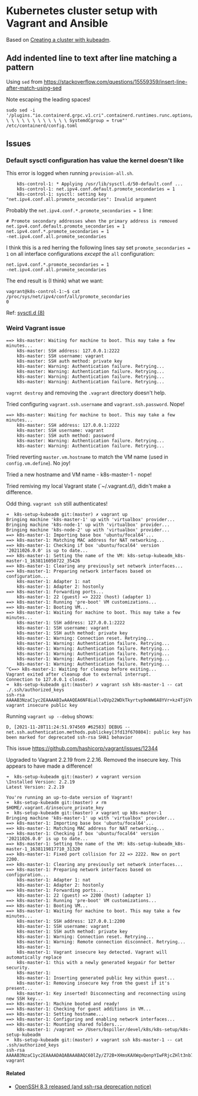 # Kubernetes cluster setup with Vagrant and Ansible

Based on [Creating a cluster with kubeadm](https://kubernetes.io/docs/setup/production-environment/tools/kubeadm/create-cluster-kubeadm/).

[comment]: <> (Based on this blog post [Kubernetes Setup Using Ansible and Vagrant]&#40;https://kubernetes.io/blog/2019/03/15/kubernetes-setup-using-ansible-and-vagrant/&#41;.)

## Add indented line to text after line matching a pattern

Using `sed` from https://stackoverflow.com/questions/15559359/insert-line-after-match-using-sed

Note escaping the leading spaces!

```
sudo sed -i '/plugins."io.containerd.grpc.v1.cri".containerd.runtimes.runc.options/a \ \ \ \ \ \ \ \ \ \ \ \ SystemdCgroup = true"' /etc/containerd/config.toml
```

## Issues

### Default sysctl configuration has value the kernel doesn't like

This error is logged when running `provision-all.sh`.

```
    k8s-control-1: * Applying /usr/lib/sysctl.d/50-default.conf ...
    k8s-control-1: net.ipv4.conf.default.promote_secondaries = 1
    k8s-control-1: sysctl: setting key "net.ipv4.conf.all.promote_secondaries": Invalid argument
```

Probably the `net.ipv4.conf.*.promote_secondaries = 1` line:
```
# Promote secondary addresses when the primary address is removed
net.ipv4.conf.default.promote_secondaries = 1
net.ipv4.conf.*.promote_secondaries = 1
-net.ipv4.conf.all.promote_secondaries
```

I think this is a red herring the following lines say set `promote_secondaries = 1` on all interface configurations 
*except* the `all` configuration:
```
net.ipv4.conf.*.promote_secondaries = 1
-net.ipv4.conf.all.promote_secondaries
```
The end result is (I think) what we want:
```
vagrant@k8s-control-1:~$ cat /proc/sys/net/ipv4/conf/all/promote_secondaries
0
```

Ref: [sysctl.d (8)](https://manpages.ubuntu.com/manpages/focal/man5/sysctl.d.5.html)

### Weird Vagrant issue

```
==> k8s-master: Waiting for machine to boot. This may take a few minutes...
    k8s-master: SSH address: 127.0.0.1:2222
    k8s-master: SSH username: vagrant
    k8s-master: SSH auth method: private key
    k8s-master: Warning: Authentication failure. Retrying...
    k8s-master: Warning: Authentication failure. Retrying...
    k8s-master: Warning: Authentication failure. Retrying...
    k8s-master: Warning: Authentication failure. Retrying...
```

`vagrnt destroy` and removing the `.vagrant` directory doesn't help.

Tried configuring `vagrant.ssh.username` and `vagrant.ssh.password`.  Nope!
```
==> k8s-master: Waiting for machine to boot. This may take a few minutes...
    k8s-master: SSH address: 127.0.0.1:2222
    k8s-master: SSH username: vagrant
    k8s-master: SSH auth method: password
    k8s-master: Warning: Authentication failure. Retrying...
    k8s-master: Warning: Authentication failure. Retrying...
```

Tried reverting `master.vm.hostname` to match the VM name (used in `config.vm.define`).
No joy!

Tried a new hostname and VM name - k8s-master-1 - nope!

Tried remiving my local Vagrant state (`~/.vagrant.d/), didn't make a difference.

Odd thing.  `vagrant ssh` still authenticates!

```
➜  k8s-setup-kubeadm git:(master) ✗ vagrant up
Bringing machine 'k8s-master-1' up with 'virtualbox' provider...
Bringing machine 'k8s-node-1' up with 'virtualbox' provider...
Bringing machine 'k8s-node-2' up with 'virtualbox' provider...
==> k8s-master-1: Importing base box 'ubuntu/focal64'...
==> k8s-master-1: Matching MAC address for NAT networking...
==> k8s-master-1: Checking if box 'ubuntu/focal64' version '20211026.0.0' is up to date...
==> k8s-master-1: Setting the name of the VM: k8s-setup-kubeadm_k8s-master-1_1638116050722_35426
==> k8s-master-1: Clearing any previously set network interfaces...
==> k8s-master-1: Preparing network interfaces based on configuration...
    k8s-master-1: Adapter 1: nat
    k8s-master-1: Adapter 2: hostonly
==> k8s-master-1: Forwarding ports...
    k8s-master-1: 22 (guest) => 2222 (host) (adapter 1)
==> k8s-master-1: Running 'pre-boot' VM customizations...
==> k8s-master-1: Booting VM...
==> k8s-master-1: Waiting for machine to boot. This may take a few minutes...
    k8s-master-1: SSH address: 127.0.0.1:2222
    k8s-master-1: SSH username: vagrant
    k8s-master-1: SSH auth method: private key
    k8s-master-1: Warning: Connection reset. Retrying...
    k8s-master-1: Warning: Authentication failure. Retrying...
    k8s-master-1: Warning: Authentication failure. Retrying...
    k8s-master-1: Warning: Authentication failure. Retrying...
    k8s-master-1: Warning: Authentication failure. Retrying...
    k8s-master-1: Warning: Authentication failure. Retrying...
^C==> k8s-master-1: Waiting for cleanup before exiting...
Vagrant exited after cleanup due to external interrupt.
Connection to 127.0.0.1 closed.
➜  k8s-setup-kubeadm git:(master) ✗ vagrant ssh k8s-master-1 -- cat ./.ssh/authorized_keys
ssh-rsa AAAAB3NzaC1yc2EAAAABIwAAAQEA6NF8iallvQVp22WDkTkyrtvp9eWW6A8YVr+kz4TjGYe7gHzIw+niNltGEFHzD8+v1I2YJ6oXevct1YeS0o9HZyN1Q9qgCgzUFtdOKLv6IedplqoPkcmF0aYet2PkEDo3MlTBckFXPITAMzF8dJSIFo9D8HfdOV0IAdx4O7PtixWKn5y2hMNG0zQPyUecp4pzC6kivAIhyfHilFR61RGL+GPXQ2MWZWFYbAGjyiYJnAmCP3NOTd0jMZEnDkbUvxhMmBYSdETk1rRgm+R4LOzFUGaHqHDLKLX+FIPKcF96hrucXzcWyLbIbEgE98OHlnVYCzRdK8jlqm8tehUc9c9WhQ== vagrant insecure public key
```

Running `vagrant up --debug` shows:

```
D, [2021-11-28T11:24:51.974569 #62583] DEBUG -- net.ssh.authentication.methods.publickey[3fd13f670804]: public key has been marked for deprecated ssh-rsa SHA1 behavior
```

This issue https://github.com/hashicorp/vagrant/issues/12344

Upgraded to Vagrant 2.2.19 from 2.2.16.  Removed the insecure key.
This appears to have made a difference!

```
➜  k8s-setup-kubeadm git:(master) ✗ vagrant version
\Installed Version: 2.2.19
Latest Version: 2.2.19

You're running an up-to-date version of Vagrant!
➜  k8s-setup-kubeadm git:(master) ✗ rm $HOME/.vagrant.d/insecure_private_key
➜  k8s-setup-kubeadm git:(master) ✗ vagrant up k8s-master-1
Bringing machine 'k8s-master-1' up with 'virtualbox' provider...
==> k8s-master-1: Importing base box 'ubuntu/focal64'...
==> k8s-master-1: Matching MAC address for NAT networking...
==> k8s-master-1: Checking if box 'ubuntu/focal64' version '20211026.0.0' is up to date...
==> k8s-master-1: Setting the name of the VM: k8s-setup-kubeadm_k8s-master-1_1638119817710_31320
==> k8s-master-1: Fixed port collision for 22 => 2222. Now on port 2200.
==> k8s-master-1: Clearing any previously set network interfaces...
==> k8s-master-1: Preparing network interfaces based on configuration...
    k8s-master-1: Adapter 1: nat
    k8s-master-1: Adapter 2: hostonly
==> k8s-master-1: Forwarding ports...
    k8s-master-1: 22 (guest) => 2200 (host) (adapter 1)
==> k8s-master-1: Running 'pre-boot' VM customizations...
==> k8s-master-1: Booting VM...
==> k8s-master-1: Waiting for machine to boot. This may take a few minutes...
    k8s-master-1: SSH address: 127.0.0.1:2200
    k8s-master-1: SSH username: vagrant
    k8s-master-1: SSH auth method: private key
    k8s-master-1: Warning: Connection reset. Retrying...
    k8s-master-1: Warning: Remote connection disconnect. Retrying...
    k8s-master-1:
    k8s-master-1: Vagrant insecure key detected. Vagrant will automatically replace
    k8s-master-1: this with a newly generated keypair for better security.
    k8s-master-1:
    k8s-master-1: Inserting generated public key within guest...
    k8s-master-1: Removing insecure key from the guest if it's present...
    k8s-master-1: Key inserted! Disconnecting and reconnecting using new SSH key...
==> k8s-master-1: Machine booted and ready!
==> k8s-master-1: Checking for guest additions in VM...
==> k8s-master-1: Setting hostname...
==> k8s-master-1: Configuring and enabling network interfaces...
==> k8s-master-1: Mounting shared folders...
    k8s-master-1: /vagrant => /Users/bspiller/devel/k8s/k8s-setup/k8s-setup-kubeadm
➜  k8s-setup-kubeadm git:(master) ✗ vagrant ssh k8s-master-1 -- cat .ssh/authorized_keys
ssh-rsa AAAAB3NzaC1yc2EAAAADAQABAAABAQC60lZy/Z72B+XHmsKAXWqvQenpYIwFRjcZHlt3nb7Zmg0Ryt3JL1oI+uBBFQSZ5nNgVZkofMmHPimu7WehNZu2Hg5WidVwSgJH9BSufxCT6UH15Kpoy+TwIQFUnY9VW4E1BQ+Q2UO4DkMDV1TMHYfggME0B0HOUOFG+Pd9jtz92poJNg2UFwXOCCEryexRb8vZyokoDwfdFyXooIoIYN0iIvbUqt+mz+h13iYCAm8q+XTzCL+MNoLROp5CNdAi6w8NnDWAx05D7QlJchv+v6x6KPEkwQU3OQBSZ+/6zrDcoXoSbLffxFl3Aj9NZmGvw9uDlBmW7J7OletQJ3APIuBZ vagrant
```

#### Related

* [OpenSSH 8.3 released (and ssh-rsa deprecation notice)
  ](https://lwn.net/Articles/821544/)